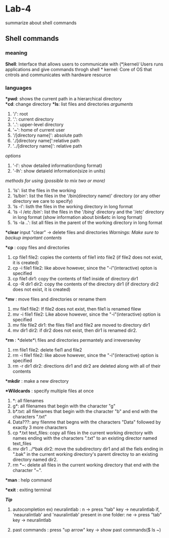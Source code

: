 # Lab-4
summarize about shell commands

## Shell commands
### meaning
**Shell**: Interface that allows users to communicate with (\*)kernel/ Users runs applications and give commands throgh shell
\* kernel: Core of OS that cntrols and communicates with hardware resource  

### languages  
**\*pwd**: shows the current path in a hierarchical directory  
**\*cd**: change directory
**\*ls**: list files and directories
 *arguments*
  1. '/': root
  2. '.': current directory
  3. '..': upper-level directory
  4. '~': home of current user
  5. '/[directory name]': absolute path
  6. './[directory name]':relative path
  7. '../[directory name]': relative path
  
  *options*
  1. '-l': show detailed information(long format)
  2. '-lh': show detaield information(size in units)
  
  *methods for using (possible to mix two or more)*
  1. 'ls': list the files in the working
  2. 'ls/bin': list the files in the '/bin(directory name)' directory (or any other directory we care to specify)
  3. 'ls -l': listh the files in the working directory in long format
  4. 'ls -l /etc /bin': list the files in the '/bing' directory and the '/etc' directory in long format (show information about bin&etc in long format)
  5. 'ls -la ..': list all files in the parent of the working directory in long format 

**\*clear**
 input "clear" -> delete files and directories
 *Warnings: Make sure to backup important contents*
 
 **\*cp**
  : copy files and directories
 1. cp file1 file2: copies the contents of file1 into file2 (if file2 does not exist, it is created)
 2. cp -i file1 file2: like above however, since the "-i"(interactive) opton is specified
 3. cp file1 dir1: copy the contents of file1 inside of directory dir1
 4. cp -R dir1 dir2: copy the contents of the directory dir1 (if directory dir2 does not exist, it is created)
 
**\*mv**
  : move files and directories or rename them
  1. mv file1 file2: If file2 does not exist, then file1 is renamed filew
  2. mv -i file1 file2: Like above however, since the "-i"(interactive) option is specified
  3. mv file file2 dir1: the files file1 and file2 are moved to directory dir1
  4. mv dir1 dir2: if dir2 does not exist, then dir1 is renamed dir2.
  
**\*rm**
   : \*delete*\ files and directories permantely and irreversevley
   1. rm file1 file2: delete fiel1 and file2
   2. rm -i file1 file2: like above however, since the "-i"(interactive) option is specified
   3. rm -r dir1 dir2: directions dir1 and dir2 are deleted along with all of their contents
   
**\*mkdir**
    : make a new directory
    
**\*Wildcards**
  : specify multiple files at once
  1. *: all filenames
  2. g*: all filenames that begin with the character "g"
  3. b*.txt: all filenames that begin with the character "b" and end with the characters ".txt"
  4. Data???: any filenme that begns with the characters "Data" followed by exactly 3 more characters
  5. cp *.txt text_files: copy all files in the current working directory with names ending with the characters ".txt" to an existing director named text_files
  6. mv dir1 ../*bak dir2: move the subdirectory dir1 and all the fiels ending in ".bak" in the current working directory's parent directoy to an existing directory named dir2.
  7. rm *~: delete all files in the current working directory that end with the character "~".
  
**\*man**
: help command

**\*exit**
: exiting terminal
 

***Tip***
   1. autocompletion 
      ex) neuralintlab : n -> press "tab" key -> neuralintlab
                         if, 'neauralintlab' and 'nauralintlab' present in one folder: ne -> press "tab" key -> neuralintlab
                         
   2. past commands
      : press "up arrow" key -> show past commands($ ls ~)
